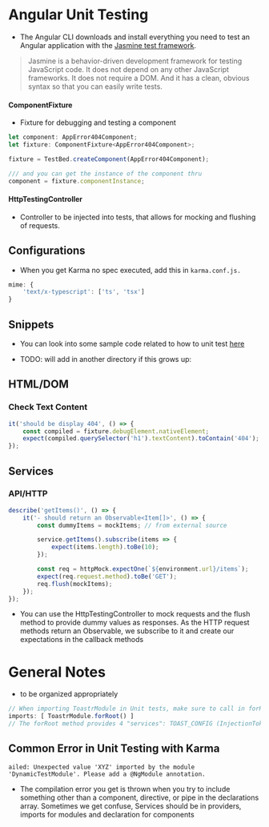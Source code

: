 # Angular Unit Testing
- The Angular CLI downloads and install everything you need to test an Angular application with the [Jasmine test framework](https://jasmine.github.io/).

> Jasmine is a behavior-driven development framework for testing JavaScript code. It does not depend on any other JavaScript frameworks. It does not require a DOM. And it has a clean, obvious syntax so that you can easily write tests.

#### ComponentFixture
- Fixture for debugging and testing a component
```js
let component: AppError404Component;
let fixture: ComponentFixture<AppError404Component>;

fixture = TestBed.createComponent(AppError404Component);

/// and you can get the instance of the component thru
component = fixture.componentInstance;
```

#### HttpTestingController
- Controller to be injected into tests, that allows for mocking and flushing of requests.


## Configurations

- When you get Karma no spec executed, add this in ```karma.conf.js.```
```ts
mime: {
    'text/x-typescript': ['ts', 'tsx']
}
```

## Snippets
- You can look into some sample code related to how to unit test [here](https://angular.io/guide/testing)

- TODO: will add in another directory if this grows up:

## HTML/DOM
### Check Text Content
```js
it('should be display 404', () => {
    const compiled = fixture.debugElement.nativeElement;
    expect(compiled.querySelector('h1').textContent).toContain('404');
});
```

## Services

### API/HTTP
```js
describe('getItems()', () => {
    it('- should return an Observable<Item[]>', () => {
        const dummyItems = mockItems; // from external source

        service.getItems().subscribe(items => {
            expect(items.length).toBe(10);
        });

        const req = httpMock.expectOne(`${environment.url}/items`);
        expect(req.request.method).toBe('GET');
        req.flush(mockItems);
    });
});
```
- You can use the HttpTestingController to mock requests and the flush method to provide dummy values as responses. As the HTTP request methods return an Observable, we subscribe to it and create our expectations in the callback methods

# General Notes
- to be organized appropriately
```js
// When importing ToastrModule in Unit tests, make sure to call in forRoot() as well
imports: [ ToastrModule.forRoot() ]
// The forRoot method provides 4 "services": TOAST_CONFIG (InjectionToken), OverlayContainer, Overlay, and ToastrService. All are required for toasts to work propertly. (https://github.com/scttcper/ngx-toastr/issues/339)
```

## Common Error in Unit Testing with Karma
```
ailed: Unexpected value 'XYZ' imported by the module 'DynamicTestModule'. Please add a @NgModule annotation.
```
- The compilation error you get is thrown when you try to include something other than a component, directive, or pipe in the declarations array. Sometimes we get confuse, Services should be in providers, imports for modules and declaration for components